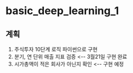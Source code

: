 # basic_deep_learning_1


## 계획 

1. 주식투자 10단계 로직 파이썬으로 구현 
 1. 분기, 연 단위 매출 지표 검증  <-- 3월21일 구현 완료 
 2. 시가총액이 적은 회사가 아닌지 확인 <-- 구현 예정 
